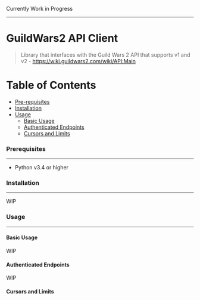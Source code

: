 Currently Work in Progress

----

GuildWars2 API Client
=====================

> Library that interfaces with the Guild Wars 2 API that supports
> v1 and v2 - https://wiki.guildwars2.com/wiki/API:Main

Table of Contents
=================

- [Pre-requisites](#prerequisites)
- [Installation](#installation)
- [Usage](#usage)
    + [Basic Usage](#basic-usage)
    + [Authenticated Endpoints](#authenticated-endpoints)
    + [Cursors and Limits](#cursors-and-limits)

### Prerequisites
-----

- Python v3.4 or higher

### Installation
-----

WIP


### Usage
-----


#### Basic Usage

WIP

#### Authenticated Endpoints

WIP

#### Cursors and Limits